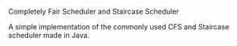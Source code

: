 Completely Fair Scheduler and Staircase Scheduler

A simple implementation of the commonly used CFS and Staircase scheduler made in Java.
